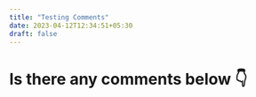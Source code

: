 ```yaml
---
title: "Testing Comments"
date: 2023-04-12T12:34:51+05:30
draft: false
---
```

# Is there any comments below 👇
